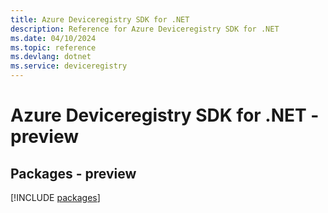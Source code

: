```yaml
---
title: Azure Deviceregistry SDK for .NET
description: Reference for Azure Deviceregistry SDK for .NET
ms.date: 04/10/2024
ms.topic: reference
ms.devlang: dotnet
ms.service: deviceregistry
---
```

# Azure Deviceregistry SDK for .NET - preview
## Packages - preview
[!INCLUDE [packages](deviceregistry-index.md)]